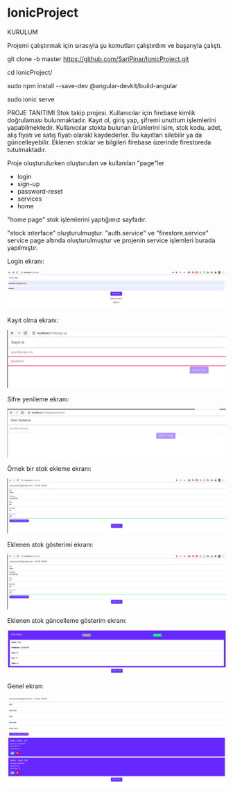 # IonicProject

KURULUM

Projemi çalıştırmak için sırasıyla şu komutları çalıştırdım ve başarıyla çalıştı.

git clone -b master https://github.com/SariPinar/IonicProject.git

cd IonicProject/

sudo npm install --save-dev @angular-devkit/build-angular 

sudo ionic serve 

PROJE TANITIMI
Stok takip projesi. 
Kullanıcılar için firebase kimlik doğrulaması bulunmaktadır.
Kayıt ol, giriş yap, şifremi unuttum işlemlerini yapabilmektedir. 
Kullanıcılar stokta bulunan ürünlerini isim, stok kodu, adet, alış fiyatı ve satış fiyatı olarakl kaydederler. Bu kayıtları silebilir ya da güncelleyebilir. Eklenen stoklar ve bilgileri firebase üzerinde firestoreda tutulmaktadır.

Proje oluşturulurken oluşturulan ve kullanılan "page"ler
- login
- sign-up
- password-reset
- services
- home

"home page" stok işlemlerini yaptığımız sayfadır.

"stock interface" oluşturulmuştur.
"auth.service" ve "firestore.service" service page altında oluşturulmuştur ve projenin service işlemleri burada yapılmıştır.

Login ekranı:

![a](https://github.com/SariPinar/IonicProject/blob/master/mobil/mobil1.png)


Kayıt olma ekranı:

![a](https://github.com/SariPinar/IonicProject/blob/master/mobil/mobil6.png)

Sifre yenileme ekranı:

![a](https://github.com/SariPinar/IonicProject/blob/master/mobil/mobil5.png)

Örnek bir stok ekleme ekranı:

![a](https://github.com/SariPinar/IonicProject/blob/master/mobil/mobil3.png)

Eklenen stok gösterimi ekranı:

![a](https://github.com/SariPinar/IonicProject/blob/master/mobil/mobil3.png)

Eklenen stok güncelleme gösterim ekranı:

![a](https://github.com/SariPinar/IonicProject/blob/master/mobil/mobil7.png)

Genel ekran:

![a](https://github.com/SariPinar/IonicProject/blob/master/mobil/mobilSonn.png)






